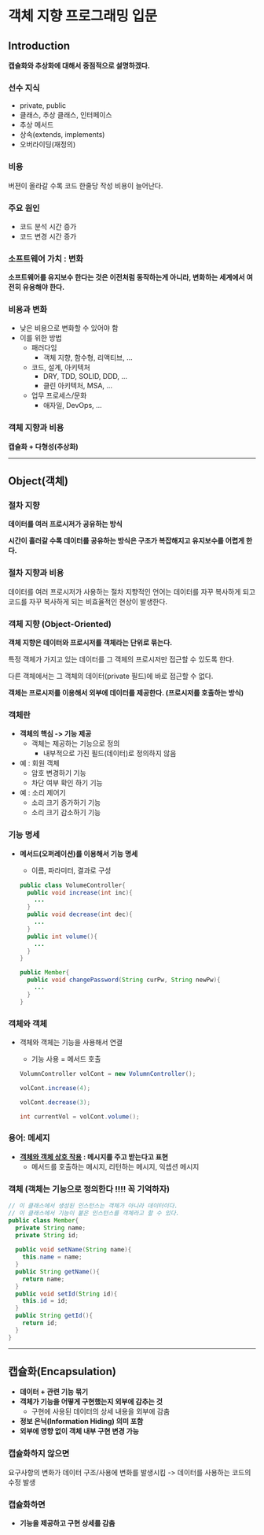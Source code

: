# 객체 지향 프로그래밍 입문

## Introduction

**캡슐화와 추상화에 대해서 중점적으로 설명하겠다.**

### 선수 지식

- private, public
- 클래스, 추상 클래스, 인터페이스
- 추상 메서드
- 상속(extends, implements)
- 오버라이딩(재정의)

### 비용

버젼이 올라갈 수록 코드 한줄당 작성 비용이 늘어난다.

### 주요 원인

- 코드 분석 시간 증가
- 코드 변경 시간 증가

### 소프트웨어 가치 : 변화

**소프트웨어를 유지보수 한다는 것은 이전처럼 동작하는게 아니라, 변화하는 세계에서 여전히 유용해야 한다.**

### 비용과 변화

- 낮은 비용으로 변화할 수 있어야 함
- 이를 위한 방법
   - 패러다임
      - 객체 지향, 함수형, 리액티브, ...
   - 코드, 설계, 아키텍처
      - DRY, TDD, SOLID, DDD, ...
      - 클린 아키텍처, MSA, ...
   - 업무 프로세스/문화
      - 애자일, DevOps, ...

### 객체 지향과 비용

**캡슐화 + 다형성(추상화)**

---

## Object(객체)

### 절차 지향

**데이터를 여러 프로시저가 공유하는 방식**

 **시간이 흘러갈 수록 데이터를 공유하는 방식은 구조가 복잡해지고 유지보수를 어렵게 한다.**

### 절차 지향과 비용

데이터를 여러 프로시저가 사용하는 절차 지향적인 언어는 데이터를 자꾸 복사하게 되고 코드를 자꾸 복사하게 되는 비효율적인 현상이 발생한다.

### 객체 지향 (Object-Oriented)

**객체 지향은 데이터와 프로시저를 객체라는 단위로 묶는다.**

특정 객체가 가지고 있는 데이터를 그 객체의 프로시저만 접근할 수 있도록 한다.

다른 객체에서는 그 객체의 데이터(private 필드)에 바로 접근할 수 없다.

**객체는 프로시저를 이용해서 외부에 데이터를 제공한다. (프로시저를 호출하는 방식)**

### 객체란

-  **객체의 핵심 -> 기능 제공**
   - 객체는 제공하는 기능으로 정의
      - 내부적으로 가진 필드(데이터)로 정의하지 않음
- 예 : 회원 객체
   - 암호 변경하기 기능
   - 차단 여부 확인 하기 기능
- 예 : 소리 제어기
   - 소리 크기 증가하기 기능
   - 소리 크기 감소하기 기능

### 기능 명세

- **메서드(오퍼레이션)를 이용해서 기능 명세**

   - 이름, 파라미터, 결과로 구성

   ```java
   public class VolumeController{
     public void increase(int inc){
       ...
     }
     public void decrease(int dec){
       ...
     }
     public int volume(){
       ...
     }
   }
   
   public Member{
     public void changePassword(String curPw, String newPw){
       ...
     }
   }
   ```

### 객체와 객체

- 객체와 객체는 기능을 사용해서 연결

   - 기능 사용 = 메서드 호출

   ```java
   VolumnController volCont = new VolumnController();
   
   volCont.increase(4);
   
   volCont.decrease(3);
   
   int currentVol = volCont.volume();
   ```

### 용어: 메세지

- **<u>객체와 객체 상호 작용</u> : 메시지를 주고 받는다고 표현**
   - 메서드를 호출하는 메시지, 리턴하는 메시지, 익셉션 메시지

### 객체 (객체는 기능으로 정의한다 !!!! 꼭 기억하자)

```java
// 이 클래스에서 생성된 인스턴스는 객체가 아니라 데이터이다.
// 이 클래스에서 기능이 붙은 인스턴스를 객체라고 할 수 있다.
public class Member{
  private String name;
  private String id;
  
  public void setName(String name){
    this.name = name;
  }
  public String getName(){
    return name;
  }
  public void setId(String id){
    this.id = id;
  }
  public String getId(){
    return id;
  }
}
```

---

## 캡슐화(Encapsulation)

- **데이터 + 관련 기능 묶기**
- **객체가 기능을 어떻게 구현했는지 외부에 감추는 것**
   - 구현에 사용된 데이터의 상세 내용을 외부에 감춤
- **정보 은닉(Information Hiding) 의미 포함**
- **외부에 영향 없이 객체 내부 구현 변경 가능**

### 캡슐화하지 않으면

요구사항의 변화가 데이터 구조/사용에 변화를 발생시킴 -> 데이터를 사용하는 코드의 수정 발생

### 캡슐화하면

- **기능을 제공하고 구현 상세를 감춤**

   ```
   
   ```

   























































